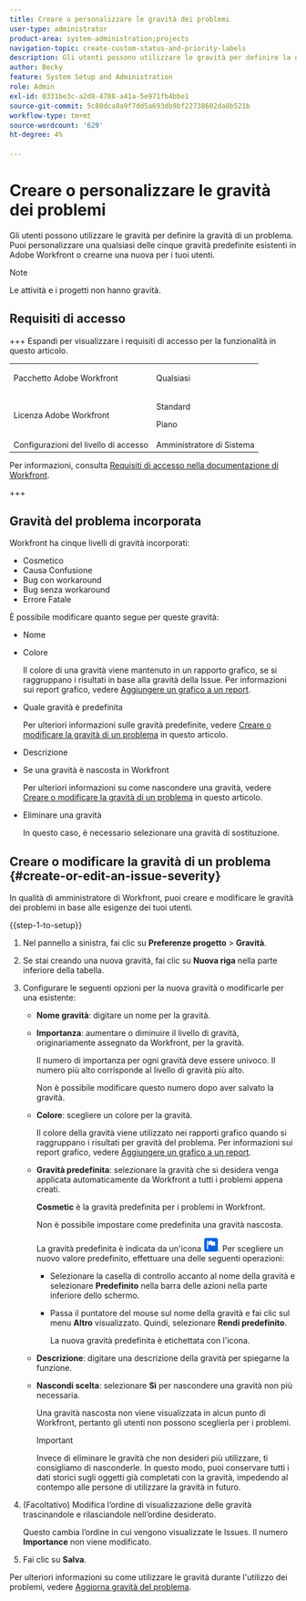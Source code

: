 ```yaml
---
title: Creare o personalizzare le gravità dei problemi
user-type: administrator
product-area: system-administration;projects
navigation-topic: create-custom-status-and-priority-labels
description: Gli utenti possono utilizzare le gravità per definire la gravità di un problema. Puoi personalizzare una qualsiasi delle cinque gravità predefinite esistenti in Adobe Workfront o crearne una nuova per i tuoi utenti.
author: Becky
feature: System Setup and Administration
role: Admin
exl-id: 0331be3c-a2d8-4788-a41a-5e971fb4bbe1
source-git-commit: 5c80dca8a9f7dd5a693db9bf22738602da8b521b
workflow-type: tm+mt
source-wordcount: '629'
ht-degree: 4%

---
```


# Creare o personalizzare le gravità dei problemi

<!--
DON'T DELETE, DRAFT OR HIDE THIS ARTICLE. IT IS LINKED TO THE PRODUCT, THROUGH THE CONTEXT SENSITIVE HELP LINKS.

Linked to Understanding Issue Severity.
-->

Gli utenti possono utilizzare le gravità per definire la gravità di un problema. Puoi personalizzare una qualsiasi delle cinque gravità predefinite esistenti in Adobe Workfront o crearne una nuova per i tuoi utenti.

>[!NOTE]
>
>Le attività e i progetti non hanno gravità.

## Requisiti di accesso

+++ Espandi per visualizzare i requisiti di accesso per la funzionalità in questo articolo.

<table style="table-layout:auto"> 
 <col> 
 <col> 
 <tbody> 
  <tr> 
   <td>Pacchetto Adobe Workfront</td> 
   <td><p>Qualsiasi</p></td> 
  </tr> 
  <tr> 
   <td>Licenza Adobe Workfront</td> 
   <td><p>Standard</p>
       <p>Piano</p></td>
  </tr> 
  <tr> 
   <td>Configurazioni del livello di accesso</td> 
   <td>Amministratore di Sistema</td> 
  </tr> 
 </tbody> 
</table>

Per informazioni, consulta [Requisiti di accesso nella documentazione di Workfront](/help/quicksilver/administration-and-setup/add-users/access-levels-and-object-permissions/access-level-requirements-in-documentation.md).

+++ 

## Gravità del problema incorporata

Workfront ha cinque livelli di gravità incorporati:

* Cosmetico
* Causa Confusione
* Bug con workaround
* Bug senza workaround
* Errore Fatale

È possibile modificare quanto segue per queste gravità:

* Nome
* Colore

  Il colore di una gravità viene mantenuto in un rapporto grafico, se si raggruppano i risultati in base alla gravità della Issue. Per informazioni sui report grafico, vedere [Aggiungere un grafico a un report](../../../reports-and-dashboards/reports/creating-and-managing-reports/add-chart-report.md).

* Quale gravità è predefinita

  Per ulteriori informazioni sulle gravità predefinite, vedere [Creare o modificare la gravità di un problema](#create-or-edit-an-issue-severity) in questo articolo.

* Descrizione
* Se una gravità è nascosta in Workfront

  Per ulteriori informazioni su come nascondere una gravità, vedere [Creare o modificare la gravità di un problema](#create-or-edit-an-issue-severity) in questo articolo.

* Eliminare una gravità

  In questo caso, è necessario selezionare una gravità di sostituzione.

## Creare o modificare la gravità di un problema {#create-or-edit-an-issue-severity}

In qualità di amministratore di Workfront, puoi creare e modificare le gravità dei problemi in base alle esigenze dei tuoi utenti.

{{step-1-to-setup}}

1. Nel pannello a sinistra, fai clic su **Preferenze progetto** > **Gravità**.

1. Se stai creando una nuova gravità, fai clic su **Nuova riga** nella parte inferiore della tabella.
1. Configurare le seguenti opzioni per la nuova gravità o modificarle per una esistente:

   * **Nome gravità**: digitare un nome per la gravità.
   * **Importanza**: aumentare o diminuire il livello di gravità, originariamente assegnato da Workfront, per la gravità.

     Il numero di importanza per ogni gravità deve essere univoco. Il numero più alto corrisponde al livello di gravità più alto.

     Non è possibile modificare questo numero dopo aver salvato la gravità.

   * **Colore**: scegliere un colore per la gravità.

     Il colore della gravità viene utilizzato nei rapporti grafico quando si raggruppano i risultati per gravità del problema. Per informazioni sui report grafico, vedere [Aggiungere un grafico a un report](/help/quicksilver/reports-and-dashboards/reports/creating-and-managing-reports/add-chart-report.md).

   * **Gravità predefinita**: selezionare la gravità che si desidera venga applicata automaticamente da Workfront a tutti i problemi appena creati.

     **Cosmetic** è la gravità predefinita per i problemi in Workfront.

     Non è possibile impostare come predefinita una gravità nascosta.

     La gravità predefinita è indicata da un&#39;icona ![Icona gravità predefinita](assets/default-icon.png). Per scegliere un nuovo valore predefinito, effettuare una delle seguenti operazioni:

      * Selezionare la casella di controllo accanto al nome della gravità e selezionare **Predefinito** nella barra delle azioni nella parte inferiore dello schermo.
      * Passa il puntatore del mouse sul nome della gravità e fai clic sul menu **Altro** visualizzato. Quindi, selezionare **Rendi predefinito**.

        La nuova gravità predefinita è etichettata con l&#39;icona.

   * **Descrizione**: digitare una descrizione della gravità per spiegarne la funzione.
   * **Nascondi scelta**: selezionare **Sì** per nascondere una gravità non più necessaria.

     Una gravità nascosta non viene visualizzata in alcun punto di Workfront, pertanto gli utenti non possono sceglierla per i problemi.

     >[!IMPORTANT]
     >
     >Invece di eliminare le gravità che non desideri più utilizzare, ti consigliamo di nasconderle. In questo modo, puoi conservare tutti i dati storici sugli oggetti già completati con la gravità, impedendo al contempo alle persone di utilizzare la gravità in futuro.

1. (Facoltativo) Modifica l’ordine di visualizzazione delle gravità trascinandole e rilasciandole nell’ordine desiderato.

   Questo cambia l’ordine in cui vengono visualizzate le Issues. Il numero **Importance** non viene modificato.

1. Fai clic su **Salva**.

Per ulteriori informazioni su come utilizzare le gravità durante l&#39;utilizzo dei problemi, vedere [Aggiorna gravità del problema](../../../manage-work/issues/issue-information/update-issue-severity.md).
